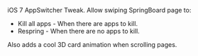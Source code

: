 iOS 7 AppSwitcher Tweak.
Allow swiping SpringBoard page to:
  - Kill all apps - When there are apps to kill.
  - Respring - When there are no apps to kill.

Also adds a cool 3D card animation when scrolling pages.
